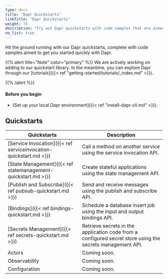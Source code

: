 ```yaml
---
type: docs
title: "Dapr Quickstarts"
linkTitle: "Dapr Quickstarts"
weight: 70
description: "Try out Dapr quickstarts with code samples that are aimed to get you started quickly with Dapr"
no_list: true
---
```


Hit the ground running with our Dapr quickstarts, complete with code samples aimed to get you started quickly with Dapr.

{{% alert title="Note" color="primary" %}}
 We are actively working on adding to our quickstart library. In the meantime, you can explore Dapr through our [tutorials]({{< ref "getting-started/tutorials/_index.md" >}}).

{{% /alert %}}

#### Before you begin

- [Set up your local Dapr environment]({{< ref "install-dapr-cli.md" >}}).

## Quickstarts

| Quickstarts | Description |
| ----------- | ----------- |
| [Service Invocation]({{< ref serviceinvocation-quickstart.md >}}) |  Call a method on another service using the service invocation API. |
| [State Management]({{< ref statemanagement-quickstart.md >}}) | Create stateful applications using the state management API. |
| [Publish and Subscribe]({{< ref pubsub-quickstart.md >}}) | Send and receive messages using the publish and subscribe API. |
| [Bindings]({{< ref bindings-quickstart.md >}}) | Schedule a database insert job using the input and output bindings API. |
| [Secrets Management]({{< ref secrets-quickstart.md >}}) | Retrieve secrets in the application code from a configured secret store using the secrets management API. |
| Actors             | Coming soon. |
| Observability      | Coming soon. |
| Configuration      | Coming soon. |